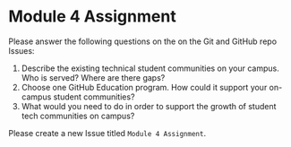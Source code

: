 # Module 4 Assignment

Please answer the following questions on the on the Git and GitHub repo Issues:

1. Describe the existing technical student communities on your campus. Who is served? Where are there gaps?
2. Choose one GitHub Education program. How could it support your on-campus student communities?
3. What would you need to do in order to support the growth of student tech communities on campus?

Please create a new Issue titled `Module 4 Assignment`.
